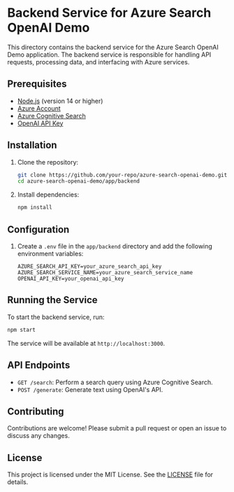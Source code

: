 # Backend Service for Azure Search OpenAI Demo

This directory contains the backend service for the Azure Search OpenAI Demo application. The backend service is responsible for handling API requests, processing data, and interfacing with Azure services.

## Prerequisites

- [Node.js](https://nodejs.org/) (version 14 or higher)
- [Azure Account](https://azure.microsoft.com/en-us/free/)
- [Azure Cognitive Search](https://azure.microsoft.com/en-us/services/search/)
- [OpenAI API Key](https://beta.openai.com/signup/)

## Installation

1. Clone the repository:
    ```sh
    git clone https://github.com/your-repo/azure-search-openai-demo.git
    cd azure-search-openai-demo/app/backend
    ```

2. Install dependencies:
    ```sh
    npm install
    ```

## Configuration

1. Create a `.env` file in the `app/backend` directory and add the following environment variables:
    ```env
    AZURE_SEARCH_API_KEY=your_azure_search_api_key
    AZURE_SEARCH_SERVICE_NAME=your_azure_search_service_name
    OPENAI_API_KEY=your_openai_api_key
    ```

## Running the Service

To start the backend service, run:
```sh
npm start
```

The service will be available at `http://localhost:3000`.

## API Endpoints

- `GET /search`: Perform a search query using Azure Cognitive Search.
- `POST /generate`: Generate text using OpenAI's API.

## Contributing

Contributions are welcome! Please submit a pull request or open an issue to discuss any changes.

## License

This project is licensed under the MIT License. See the [LICENSE](LICENSE) file for details.
